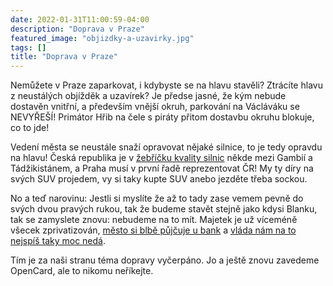 ```yaml
---
date: 2022-01-31T11:00:59-04:00
description: "Doprava v Praze"
featured_image: "objizdky-a-uzavirky.jpg"
tags: []
title: "Doprava v Praze"
---
```


Nemůžete v Praze zaparkovat, i kdybyste se na hlavu stavěli? Ztrácíte hlavu z neustálých objížděk a uzavírek? Je předse jasné, že kým nebude dostavěn vnitřní,
a především vnější okruh, parkování na Václáváku se NEVYŘEŠÍ! Primátor Hřib na čele s piráty přitom dostavbu okruhu blokuje, co to jde!

Vedení města se neustále snaží opravovat nějaké silnice, to je tedy opravdu na hlavu! Česká republika je v
[žebříčku kvality silnic](https://www.idnes.cz/zpravy/domaci/cesko-kvalita-silnic-derave-silnice-silnicari.A190330_110904_domaci_jumi) někde mezi Gambií a
Tádžikistánem, a Praha musí v první řadě reprezentovat ČR! My ty díry na svých SUV projedem, vy si taky kupte SUV anebo jezděte třeba sockou.

No a teď narovinu: Jestli si myslíte že až to tady zase vemem pevně do svých dvou pravých rukou, tak že budeme stavět stejně jako kdysi Blanku, tak se
zamyslete znovu: nebudeme na to mít. Majetek je už víceméně všecek zprivatizován, [město si blbě půjčuje u bank](https://www.youtube.com/watch?v=SaGKIAmgisI) a
[vláda nám na to nejspíš taky moc nedá](https://denikn.cz/796187/ministri-odchazi-z-vlady-a-musi-hledat-hausnumera-vedi-ze-je-nenajdou-vlada-se-narychlo-snazi-dostat-deficit-pod-300-miliard/?cst=b29eefdf6aba77c7ae55e053fad18e2aa3490984).

Tím je za naši stranu téma dopravy vyčerpáno. Jo a ještě znovu zavedeme OpenCard, ale to nikomu neříkejte.
